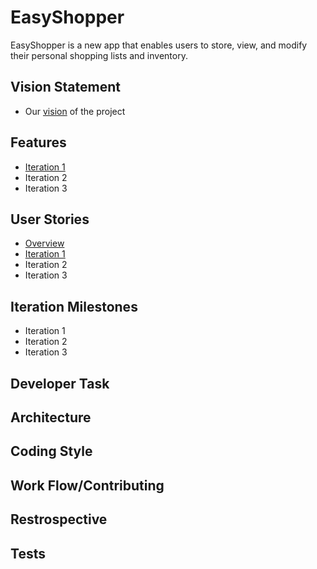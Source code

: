 # EasyShopper
EasyShopper is a new app that enables users to store, view, and modify their personal shopping lists and inventory. 

## Vision Statement
- Our [vision](https://code.cs.umanitoba.ca/comp3350-winter2024/lethalcompany-a01-13/-/blob/main/Documents/VisionStatement.md) of the project

## Features
- [Iteration 1](https://code.cs.umanitoba.ca/comp3350-winter2024/lethalcompany-a01-13/-/issues/?sort=created_date&state=opened&label_name%5B%5D=Iteration%201&first_page_size=20)
- Iteration 2 
- Iteration 3

## User Stories
- [Overview](https://code.cs.umanitoba.ca/comp3350-winter2024/lethalcompany-a01-13/-/blob/main/Documents/UserStories.md)
- [Iteration 1](https://code.cs.umanitoba.ca/comp3350-winter2024/lethalcompany-a01-13/-/issues/?sort=created_date&state=opened&label_name%5B%5D=Iteration%201&label_name%5B%5D=User%20Stories&first_page_size=20)
- Iteration 2
- Iteration 3

## Iteration Milestones 
- Iteration 1
- Iteration 2
- Iteration 3

## Developer Task

## Architecture

## Coding Style 

## Work Flow/Contributing

## Restrospective 

## Tests

